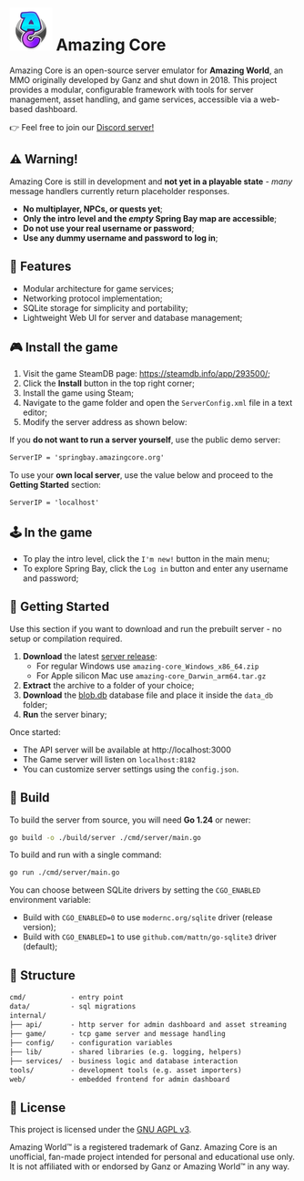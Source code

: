 # <img src="web/images/logo.png" height="75"> Amazing Core

Amazing Core is an open-source server emulator for **Amazing World**, an MMO originally developed by Ganz and shut down in 2018.
This project provides a modular, configurable framework with tools for server management, asset handling, and game services, accessible via a web-based dashboard.

👉 Feel free to join our [Discord server!](https://discord.com/invite/TWfTBbfdA9)

## ⚠️ Warning!

Amazing Core is still in development and **not yet in a playable state** - _many_ message handlers currently return placeholder responses.

- **No multiplayer, NPCs, or quests yet**;
- **Only the intro level and the _empty_ Spring Bay map are accessible**;
- **Do not use your real username or password**;
- **Use any dummy username and password to log in**;

## 🎯 Features

- Modular architecture for game services;
- Networking protocol implementation;
- SQLite storage for simplicity and portability;
- Lightweight Web UI for server and database management;

## 🎮 Install the game

1. Visit the game SteamDB page: https://steamdb.info/app/293500/;
2. Click the **Install** button in the top right corner;
3. Install the game using Steam;
4. Navigate to the game folder and open the `ServerConfig.xml` file in a text editor;
5. Modify the server address as shown below:

If you **do not want to run a server yourself**, use the public demo server:

```xml
ServerIP = 'springbay.amazingcore.org'
```

To use your **own local server**, use the value below and proceed to the **Getting Started** section:

```xml
ServerIP = 'localhost'
```

## 🕹 In the game

- To play the intro level, click the `I'm new!` button in the main menu;
- To explore Spring Bay, click the `Log in` button and enter any username and password;

## 🧪 Getting Started

Use this section if you want to download and run the prebuilt server - no setup or compilation required.

1. **Download** the latest [server release](https://github.com/dv1x3r/amazing-core/releases):
   - For regular Windows use `amazing-core_Windows_x86_64.zip`
   - For Apple silicon Mac use `amazing-core_Darwin_arm64.tar.gz`
2. **Extract** the archive to a folder of your choice;
3. **Download** the [blob.db](https://drive.google.com/drive/folders/1K7k7ZHrL5KZTdsa5_BblgafPgeGWwKRc?usp=share_link) database file and place it inside the `data_db` folder;
4. **Run** the server binary;

Once started:

- The API server will be available at http://localhost:3000
- The Game server will listen on `localhost:8182`
- You can customize server settings using the `config.json`.

## 🧱 Build

To build the server from source, you will need **Go 1.24** or newer:

```sh
go build -o ./build/server ./cmd/server/main.go
```

To build and run with a single command:

```sh
go run ./cmd/server/main.go
```

You can choose between SQLite drivers by setting the `CGO_ENABLED` environment variable:

- Build with `CGO_ENABLED=0` to use `modernc.org/sqlite` driver (release version);
- Build with `CGO_ENABLED=1` to use `github.com/mattn/go-sqlite3` driver (default);

## 📁 Structure

```
cmd/           - entry point
data/          - sql migrations
internal/      
├── api/       - http server for admin dashboard and asset streaming
├── game/      - tcp game server and message handling
├── config/    - configuration variables
├── lib/       - shared libraries (e.g. logging, helpers)
├── services/  - business logic and database interaction
tools/         - development tools (e.g. asset importers)
web/           - embedded frontend for admin dashboard
```

## 📄 License

This project is licensed under the [GNU AGPL v3](LICENSE).

Amazing World™ is a registered trademark of Ganz. Amazing Core is an unofficial, fan-made project intended for personal and educational use only. It is not affiliated with or endorsed by Ganz or Amazing World™ in any way.
